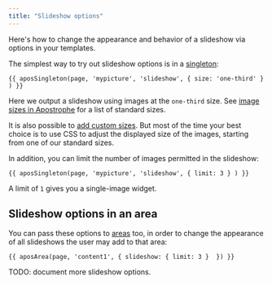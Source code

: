 ```yaml
---
title: "Slideshow options"
---
```


Here's how to change the appearance and behavior of a slideshow via options in your templates.

The simplest way to try out slideshow options is in a [singleton](../getting-started/adding-editable-content-areas-to-your-page-templates.html):

```markup
{{ aposSingleton(page, 'mypicture', 'slideshow', { size: 'one-third' } ) }}
```

Here we output a slideshow using images at the `one-third` size. See [image sizes in Apostrophe](image-sizes-in-apostrophe.html) for a list of standard sizes.

It is also possible to [add custom sizes](custom-image-sizes.html). But  most of the time your best choice is to use CSS to adjust the displayed size of the images, starting from one of our standard sizes.

In addition, you can limit the number of images permitted in the slideshow:

```markup
{{ aposSingleton(page, 'mypicture', 'slideshow', { limit: 3 } ) }}
```

A limit of `1` gives you a single-image widget.

## Slideshow options in an area

You can pass these options to [areas](../getting-started/adding-editable-content-areas-to-your-page-templates.html) too, in order to change the appearance of all slideshows the user may add to that area:

```markup
{{ aposArea(page, 'content1', { slideshow: { limit: 3 }  }) }}
```

TODO: document more slideshow options.

